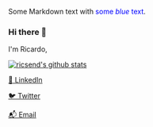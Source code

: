 <!--
**ricsend/ricsend** is a ✨ _special_ ✨ repository because its `README.md` (this file) appears on your GitHub profile.

Here are some ideas to get you started:

- 🔭 I’m currently working on ...
- 🌱 I’m currently learning ...
- 👯 I’m looking to collaborate on ...
- 🤔 I’m looking for help with ...
- 💬 Ask me about ...
- 📫 How to reach me: ...
- 😄 Pronouns: ...
- ⚡ Fun fact: ...
-->
Some Markdown text with <span style="color:blue">some *blue* text</span>.
### Hi there 👋

I'm Ricardo,

[![ricsend's github stats](https://github-readme-stats.vercel.app/api?username=ricsend&show_icons=true&theme=default)](https://github.com/ricsend/)

[💼 LinkedIn ](https://linkedin.com/in/ricsend) 

[🐦 Twitter ](https://twitter.com/ricsend)

[📬 Email ](mailto:ricardo@fpf.br)

